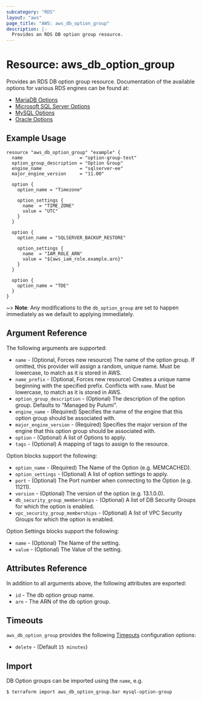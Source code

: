 ```yaml
---
subcategory: "RDS"
layout: "aws"
page_title: "AWS: aws_db_option_group"
description: |-
  Provides an RDS DB option group resource.
---
```


# Resource: aws_db_option_group

Provides an RDS DB option group resource. Documentation of the available options for various RDS engines can be found at:
* [MariaDB Options](https://docs.aws.amazon.com/AmazonRDS/latest/UserGuide/Appendix.MariaDB.Options.html)
* [Microsoft SQL Server Options](https://docs.aws.amazon.com/AmazonRDS/latest/UserGuide/Appendix.SQLServer.Options.html)
* [MySQL Options](https://docs.aws.amazon.com/AmazonRDS/latest/UserGuide/Appendix.MySQL.Options.html)
* [Oracle Options](https://docs.aws.amazon.com/AmazonRDS/latest/UserGuide/Appendix.Oracle.Options.html)

## Example Usage

```hcl
resource "aws_db_option_group" "example" {
  name                     = "option-group-test"
  option_group_description = "Option Group"
  engine_name              = "sqlserver-ee"
  major_engine_version     = "11.00"

  option {
    option_name = "Timezone"

    option_settings {
      name  = "TIME_ZONE"
      value = "UTC"
    }
  }

  option {
    option_name = "SQLSERVER_BACKUP_RESTORE"

    option_settings {
      name  = "IAM_ROLE_ARN"
      value = "${aws_iam_role.example.arn}"
    }
  }

  option {
    option_name = "TDE"
  }
}
```

~> **Note**: Any modifications to the `db_option_group` are set to happen immediately as we default to applying immediately.

## Argument Reference

The following arguments are supported:

* `name` - (Optional, Forces new resource) The name of the option group. If omitted, this provider will assign a random, unique name. Must be lowercase, to match as it is stored in AWS.
* `name_prefix` - (Optional, Forces new resource) Creates a unique name beginning with the specified prefix. Conflicts with `name`. Must be lowercase, to match as it is stored in AWS.
* `option_group_description` - (Optional) The description of the option group. Defaults to "Managed by Pulumi".
* `engine_name` - (Required) Specifies the name of the engine that this option group should be associated with.
* `major_engine_version` - (Required) Specifies the major version of the engine that this option group should be associated with.
* `option` - (Optional) A list of Options to apply.
* `tags` - (Optional) A mapping of tags to assign to the resource.

Option blocks support the following:

* `option_name` - (Required) The Name of the Option (e.g. MEMCACHED).
* `option_settings` - (Optional) A list of option settings to apply.
* `port` - (Optional) The Port number when connecting to the Option (e.g. 11211).
* `version` - (Optional) The version of the option (e.g. 13.1.0.0).
* `db_security_group_memberships` - (Optional) A list of DB Security Groups for which the option is enabled.
* `vpc_security_group_memberships` - (Optional) A list of VPC Security Groups for which the option is enabled.

Option Settings blocks support the following:

* `name` - (Optional) The Name of the setting.
* `value` - (Optional) The Value of the setting.

## Attributes Reference

In addition to all arguments above, the following attributes are exported:

* `id` - The db option group name.
* `arn` - The ARN of the db option group.

## Timeouts

`aws_db_option_group` provides the following
[Timeouts](/docs/configuration/resources.html#timeouts) configuration options:

- `delete` - (Default `15 minutes`)

## Import

DB Option groups can be imported using the `name`, e.g.

```
$ terraform import aws_db_option_group.bar mysql-option-group
```
